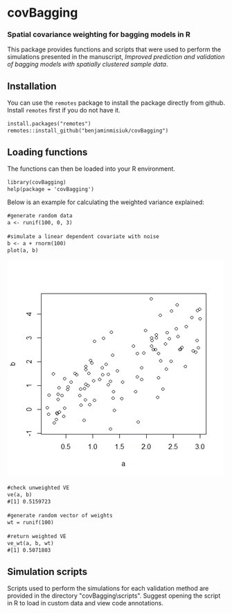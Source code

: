 # covBagging
### Spatial covariance weighting for bagging models in R

This package provides functions and scripts that were used to perform the simulations presented in the manuscript, *Improved prediction and validation of bagging models with spatially clustered sample data*.

## Installation

You can use the `remotes` package to install the package directly from github. Install `remotes` first if you do not have it. 

```
install.packages("remotes")
remotes::install_github("benjaminmisiuk/covBagging")
```

## Loading functions
The functions can then be loaded into your R environment.

```
library(covBagging)
help(package = 'covBagging')
```

Below is an example for calculating the weighted variance explained:

```
#generate random data
a <- runif(100, 0, 3)

#simulate a linear dependent covariate with noise
b <- a + rnorm(100)
plot(a, b)
```

![](images/a_b_eg.png)

```
#check unweighted VE
ve(a, b)
#[1] 0.5159723

#generate random vector of weights
wt = runif(100)

#return weighted VE
ve_wt(a, b, wt)
#[1] 0.5071803
```

## Simulation scripts
Scripts used to perform the simulations for each validation method are provided in the directory "covBagging\scripts". Suggest opening the script in R to load in custom data and view code annotations.
